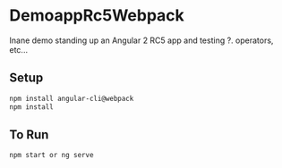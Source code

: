 # DemoappRc5Webpack

Inane demo standing up an Angular 2 RC5 app and testing ?. operators, etc...

## Setup

```bash
npm install angular-cli@webpack
npm install
```

## To Run
```
npm start or ng serve
```
